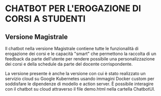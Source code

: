 # CHATBOT PER L'EROGAZIONE DI CORSI A STUDENTI

## Versione Magistrale
Il chatbot nella versione Magistrale contiene tutte le funzionalità di erogazione dei corsi e le capacità "smart" che permettono la raccolta di un feedback da parte dell'utente per rendere possibile una personalizzazione dei corsi e della schedule da parte del docente corrispondente. 

La versione presente è anche la versione con cui è stato realizzato un servizio cloud su Google Kubernetes usando immagini Docker custom per soddisfare le dipendenze di modello e action server. È possibile interagire con il chatbot su cloud attraverso il file demo.html nella cartella ChatbotUI.